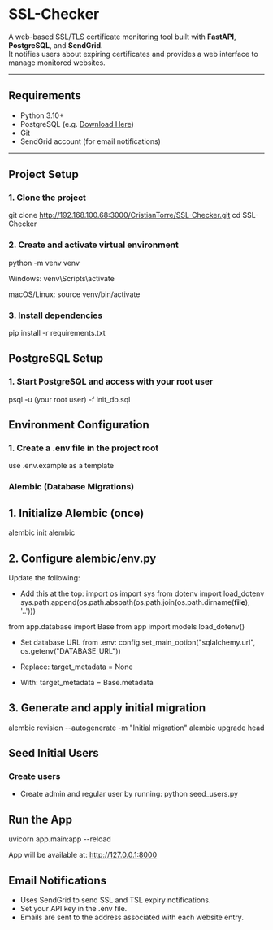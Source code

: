 #  SSL-Checker

A web-based SSL/TLS certificate monitoring tool built with **FastAPI**, **PostgreSQL**, and **SendGrid**.  
It notifies users about expiring certificates and provides a web interface to manage monitored websites.

---

##  Requirements

- Python 3.10+
- PostgreSQL (e.g. [Download Here](https://www.postgresql.org/download/))
- Git
- SendGrid account (for email notifications)

---

##  Project Setup

### 1. Clone the project


git clone http://192.168.100.68:3000/CristianTorre/SSL-Checker.git
cd SSL-Checker

### 2. Create and activate virtual environment

python -m venv venv

Windows:
venv\Scripts\activate

macOS/Linux:
source venv/bin/activate

### 3. Install dependencies

pip install -r requirements.txt

## PostgreSQL Setup

### 1. Start PostgreSQL and access with your root user

psql -u (your root user) -f init_db.sql

## Environment Configuration

### 1. Create a .env file in the project root

use .env.example as a template

### Alembic (Database Migrations)

## 1. Initialize Alembic (once)

alembic init alembic

## 2. Configure alembic/env.py

Update the following:

- Add this at the top:
import os
import sys
from dotenv import load_dotenv
sys.path.append(os.path.abspath(os.path.join(os.path.dirname(__file__), '..')))

from app.database import Base
from app import models
load_dotenv()

- Set database URL from .env:
config.set_main_option("sqlalchemy.url", os.getenv("DATABASE_URL"))

- Replace:
target_metadata = None

- With:
target_metadata = Base.metadata

## 3. Generate and apply initial migration

alembic revision --autogenerate -m "Initial migration"
alembic upgrade head

## Seed Initial Users

### Create users

- Create admin and regular user by running:
python seed_users.py

## Run the App

uvicorn app.main:app --reload

App will be available at:
http://127.0.0.1:8000

## Email Notifications

- Uses SendGrid to send SSL and TSL expiry notifications.
- Set your API key in the .env file.
- Emails are sent to the address associated with each website entry.



